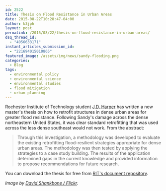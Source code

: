 ```yaml
---
id: 2522
title: Thesis on Flood Resistance in Urban Areas
date: 2015-08-22T10:28:47-04:00
author: k3jph
layout: post
permalink: /2015/08/22/thesis-on-flood-resistance-in-urban-areas/
dsq_thread_id:
  - "4056633171"
instant_articles_submission_id:
  - "221694015010865"
featured_image: /assets/img/news/sandy-flooding.png
categories:
  - Blog
tags:
  - environmental policy
  - environmental science
  - environmental studies
  - flood mitigation
  - urban planning
---
```

Rochester Institute of Technology student [J.D. Harper](http://jdharper.info/) has written a new master's thesis on how to retrofit structures in dense urban areas for greater flood resistance.  Following Sandy's damage across the dense northeastern United States, it was clear standard retrofitting that was used across the less dense southeast would not work.  From the abstract:

> Through this investigation, a methodology was developed to evaluate the existing retrofitting flood-resilient strategies appropriate for dense urban areas. The methodology was then tested by applying the strategies to a case study building. The results of the application determined gaps in the current knowledge and provided information to propose recommendations for future research.

You can download the thesis for free from [RIT's document repository](http://scholarworks.rit.edu/theses/8775/).

_Image by [David Shankbone / Flickr](https://www.flickr.com/photos/shankbone/8139664029/)._
